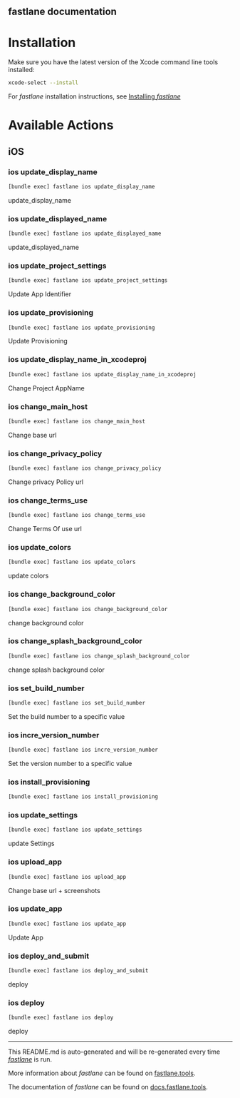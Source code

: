 fastlane documentation
----

# Installation

Make sure you have the latest version of the Xcode command line tools installed:

```sh
xcode-select --install
```

For _fastlane_ installation instructions, see [Installing _fastlane_](https://docs.fastlane.tools/#installing-fastlane)

# Available Actions

## iOS

### ios update_display_name

```sh
[bundle exec] fastlane ios update_display_name
```

update_display_name

### ios update_displayed_name

```sh
[bundle exec] fastlane ios update_displayed_name
```

update_displayed_name

### ios update_project_settings

```sh
[bundle exec] fastlane ios update_project_settings
```

Update App Identifier

### ios update_provisioning

```sh
[bundle exec] fastlane ios update_provisioning
```

Update Provisioning

### ios update_display_name_in_xcodeproj

```sh
[bundle exec] fastlane ios update_display_name_in_xcodeproj
```

Change Project AppName

### ios change_main_host

```sh
[bundle exec] fastlane ios change_main_host
```

Change base url

### ios change_privacy_policy

```sh
[bundle exec] fastlane ios change_privacy_policy
```

Change privacy Policy url

### ios change_terms_use

```sh
[bundle exec] fastlane ios change_terms_use
```

Change Terms Of use url

### ios update_colors

```sh
[bundle exec] fastlane ios update_colors
```

update colors

### ios change_background_color

```sh
[bundle exec] fastlane ios change_background_color
```

change background color

### ios change_splash_background_color

```sh
[bundle exec] fastlane ios change_splash_background_color
```

change splash background color

### ios set_build_number

```sh
[bundle exec] fastlane ios set_build_number
```

Set the build number to a specific value

### ios incre_version_number

```sh
[bundle exec] fastlane ios incre_version_number
```

Set the version number to a specific value

### ios install_provisioning

```sh
[bundle exec] fastlane ios install_provisioning
```



### ios update_settings

```sh
[bundle exec] fastlane ios update_settings
```

update Settings

### ios upload_app

```sh
[bundle exec] fastlane ios upload_app
```

Change base url + screenshots

### ios update_app

```sh
[bundle exec] fastlane ios update_app
```

Update App

### ios deploy_and_submit

```sh
[bundle exec] fastlane ios deploy_and_submit
```

deploy

### ios deploy

```sh
[bundle exec] fastlane ios deploy
```

deploy

----

This README.md is auto-generated and will be re-generated every time [_fastlane_](https://fastlane.tools) is run.

More information about _fastlane_ can be found on [fastlane.tools](https://fastlane.tools).

The documentation of _fastlane_ can be found on [docs.fastlane.tools](https://docs.fastlane.tools).
